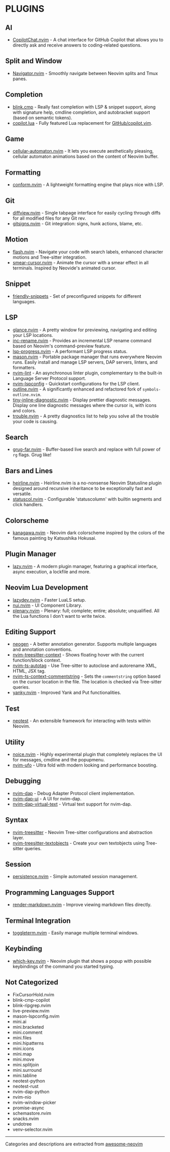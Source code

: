 # PLUGINS

## AI

- [CopilotChat.nvim](https://github.com/CopilotC-Nvim/CopilotChat.nvim) - A chat interface for GitHub Copilot that allows you to directly ask and receive answers to coding-related questions.

## Split and Window

- [Navigator.nvim](https://github.com/numToStr/Navigator.nvim) - Smoothly navigate between Neovim splits and Tmux panes.

## Completion

- [blink.cmp](https://github.com/Saghen/blink.cmp) - Really fast completion with LSP & snippet support, along with signature help, cmdline completion, and autobracket support (based on semantic tokens).
- [copilot.lua](https://github.com/zbirenbaum/copilot.lua) - Fully featured Lua replacement for [GitHub/copilot.vim](https://github.com/github/copilot.vim).

## Game

- [cellular-automaton.nvim](https://github.com/Eandrju/cellular-automaton.nvim) - It lets you execute aesthetically pleasing, cellular automaton animations based on the content of Neovim buffer.

## Formatting

- [conform.nvim](https://github.com/stevearc/conform.nvim) - A lightweight formatting engine that plays nice with LSP.

## Git

- [diffview.nvim](https://github.com/sindrets/diffview.nvim) - Single tabpage interface for easily cycling through diffs for all modified files for any Git rev.
- [gitsigns.nvim](https://github.com/lewis6991/gitsigns.nvim) - Git integration: signs, hunk actions, blame, etc.

## Motion

- [flash.nvim](https://github.com/folke/flash.nvim) - Navigate your code with search labels, enhanced character motions and Tree-sitter integration.
- [smear-cursor.nvim](https://github.com/sphamba/smear-cursor.nvim) - Animate the cursor with a smear effect in all terminals. Inspired by Neovide's animated cursor.

## Snippet

- [friendly-snippets](https://github.com/rafamadriz/friendly-snippets) - Set of preconfigured snippets for different languages.

## LSP

- [glance.nvim](https://github.com/DNLHC/glance.nvim) - A pretty window for previewing, navigating and editing your LSP locations.
- [inc-rename.nvim](https://github.com/smjonas/inc-rename.nvim) - Provides an incremental LSP rename command based on Neovim's command-preview feature.
- [lsp-progress.nvim](https://github.com/linrongbin16/lsp-progress.nvim) - A performant LSP progress status.
- [mason.nvim](https://github.com/williamboman/mason.nvim) - Portable package manager that runs everywhere Neovim runs. Easily install and manage LSP servers, DAP servers, linters, and formatters.
- [nvim-lint](https://github.com/mfussenegger/nvim-lint) - An asynchronous linter plugin, complementary to the built-in Language Server Protocol support.
- [nvim-lspconfig](https://github.com/neovim/nvim-lspconfig) - Quickstart configurations for the LSP client.
- [outline.nvim](https://github.com/hedyhli/outline.nvim) - A significantly enhanced and refactored fork of `symbols-outline.nvim`.
- [tiny-inline-diagnostic.nvim](https://github.com/rachartier/tiny-inline-diagnostic.nvim) - Display prettier diagnostic messages. Display one line diagnostic messages where the cursor is, with icons and colors.
- [trouble.nvim](https://github.com/folke/trouble.nvim) - A pretty diagnostics list to help you solve all the trouble your code is causing.

## Search

- [grug-far.nvim](https://github.com/MagicDuck/grug-far.nvim) - Buffer-based live search and replace with full power of `rg` flags. Grug like!

## Bars and Lines

- [heirline.nvim](https://github.com/rebelot/heirline.nvim) - Heirline.nvim is a no-nonsense Neovim Statusline plugin designed around recursive inheritance to be exceptionally fast and versatile.
- [statuscol.nvim](https://github.com/luukvbaal/statuscol.nvim) - Configurable 'statuscolumn' with builtin segments and click handlers.

## Colorscheme

- [kanagawa.nvim](https://github.com/rebelot/kanagawa.nvim) - Neovim dark colorscheme inspired by the colors of the famous painting by Katsushika Hokusai.

## Plugin Manager

- [lazy.nvim](https://github.com/folke/lazy.nvim) - A modern plugin manager, featuring a graphical interface, async execution, a lockfile and more.

## Neovim Lua Development

- [lazydev.nvim](https://github.com/folke/lazydev.nvim) - Faster LuaLS setup.
- [nui.nvim](https://github.com/MunifTanjim/nui.nvim) - UI Component Library.
- [plenary.nvim](https://github.com/nvim-lua/plenary.nvim) - Plenary: full; complete; entire; absolute; unqualified. All the Lua functions I don't want to write twice.

## Editing Support

- [neogen](https://github.com/danymat/neogen) - A better annotation generator. Supports multiple languages and annotation conventions.
- [nvim-treesitter-context](https://github.com/nvim-treesitter/nvim-treesitter-context) - Shows floating hover with the current function/block context.
- [nvim-ts-autotag](https://github.com/windwp/nvim-ts-autotag) - Use Tree-sitter to autoclose and autorename XML, HTML, JSX tag.
- [nvim-ts-context-commentstring](https://github.com/JoosepAlviste/nvim-ts-context-commentstring) - Sets the `commentstring` option based on the cursor location in the file. The location is checked via Tree-sitter queries.
- [yanky.nvim](https://github.com/gbprod/yanky.nvim) - Improved Yank and Put functionalities.

## Test

- [neotest](https://github.com/nvim-neotest/neotest) - An extensible framework for interacting with tests within Neovim.

## Utility

- [noice.nvim](https://github.com/folke/noice.nvim) - Highly experimental plugin that completely replaces the UI for messages, cmdline and the popupmenu.
- [nvim-ufo](https://github.com/kevinhwang91/nvim-ufo) - Ultra fold with modern looking and performance boosting.

## Debugging

- [nvim-dap](https://github.com/mfussenegger/nvim-dap) - Debug Adapter Protocol client implementation.
- [nvim-dap-ui](https://github.com/rcarriga/nvim-dap-ui) - A UI for nvim-dap.
- [nvim-dap-virtual-text](https://github.com/theHamsta/nvim-dap-virtual-text) - Virtual text support for nvim-dap.

## Syntax

- [nvim-treesitter](https://github.com/nvim-treesitter/nvim-treesitter) - Neovim Tree-sitter configurations and abstraction layer.
- [nvim-treesitter-textobjects](https://github.com/nvim-treesitter/nvim-treesitter-textobjects) - Create your own textobjects using Tree-sitter queries.

## Session

- [persistence.nvim](https://github.com/folke/persistence.nvim) - Simple automated session management.

## Programming Languages Support

- [render-markdown.nvim](https://github.com/MeanderingProgrammer/render-markdown.nvim) - Improve viewing markdown files directly.

## Terminal Integration

- [toggleterm.nvim](https://github.com/akinsho/toggleterm.nvim) - Easily manage multiple terminal windows.

## Keybinding

- [which-key.nvim](https://github.com/folke/which-key.nvim) - Neovim plugin that shows a popup with possible keybindings of the command you started typing.

## Not Categorized

- FixCursorHold&#46;nvim
- blink-cmp-copilot
- blink-ripgrep&#46;nvim
- live-preview&#46;nvim
- mason-lspconfig&#46;nvim
- mini&#46;ai
- mini&#46;bracketed
- mini&#46;comment
- mini&#46;files
- mini&#46;hipatterns
- mini&#46;icons
- mini&#46;map
- mini&#46;move
- mini&#46;splitjoin
- mini&#46;surround
- mini&#46;tabline
- neotest-python
- neotest-rust
- nvim-dap-python
- nvim-nio
- nvim-window-picker
- promise-async
- schemastore&#46;nvim
- snacks&#46;nvim
- undotree
- venv-selector&#46;nvim

---

Categories and descriptions are extracted from [awesome-neovim](https://github.com/rockerBOO/awesome-neovim)